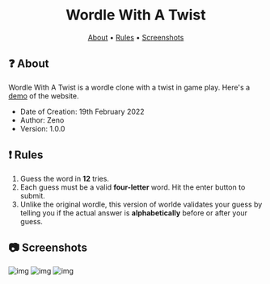 <h1 align="center">
  <br>
  Wordle With A Twist
  <br>
</h1>

<p align="center">
  <a href="#-about">About</a>
  •
  <a href="#-rules">Rules</a>
  •
  <a href="#-screenshots">Screenshots</a>
</p>

## ❓ About
Wordle With A Twist is a wordle clone with a twist in game play. Here's a <a href="https://wordle-with-a-twist.netlify.app/" target="_blank">demo</a> of the website.
- Date of Creation: 19th February 2022
- Author: Zeno
- Version: 1.0.0

## ❗ Rules
1. Guess the word in <strong>12</strong> tries.
2. Each guess must be a valid <strong>four-letter</strong> word. Hit the enter button to submit.
3. Unlike the original wordle, this version of worlde validates your guess by telling you if the actual answer is <strong>alphabetically</strong> before or after your guess.

## 📷 Screenshots
![img](https://i.imgur.com/TfWKmWM.png)
![img](https://i.imgur.com/K5Eiib0.png)
![img](https://i.imgur.com/CtDxKLp.png)
